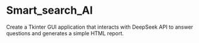 # Smart_search_AI
Create a Tkinter GUI application that interacts with DeepSeek API to answer questions and generates a simple HTML report.
